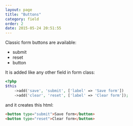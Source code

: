```yaml
---
layout: page
title: "Buttons"
category: field
order: 2
date: 2015-05-24 20:51:55
---
```


Classic form buttons are available:
* submit
* reset
* button

It is added like any other field in form class:

```php
<?php
$this
    ->add('save', 'submit', ['label' => 'Save form'])
    ->add('clear', 'reset', ['label' => 'Clear form']);
```

and it creates this html:

```html
<button type="submit">Save form</button>
<button type="reset">Clear form</button>
```
